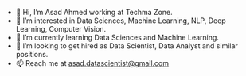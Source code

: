- 👋 Hi, I’m Asad Ahmed working at Techma Zone.
- 👀 I’m interested in Data Sciences, Machine Learning, NLP, Deep Learning, Computer Vision.
- 🌱 I’m currently learning Data Sciences and Machine Learning.
- 💞️ I’m looking to get hired as Data Scientist, Data Analyst and similar positions.
- 📫 Reach me at asad.datascientist@gmail.com

<!---
Asad-DataScientist/Asad-DataScientist is a ✨ special ✨ repository because its `README.md` (this file) appears on your GitHub profile.
You can click the Preview link to take a look at your changes.
--->
